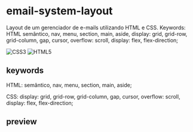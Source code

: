 # email-system-layout
Layout de um gerenciador de e-mails utilizando HTML e CSS. Keywords: HTML semântico, nav, menu, section, main, aside, display: grid, grid-row, grid-column, gap, cursor, overflow: scroll, display: flex, flex-direction;

![CSS3](https://img.shields.io/badge/css3-%231572B6.svg?style=for-the-badge&logo=css3&logoColor=white) ![HTML5](https://img.shields.io/badge/html5-%23E34F26.svg?style=for-the-badge&logo=html5&logoColor=white)

## keywords

HTML: semântico, nav, menu, section, main, aside;

CSS: display: grid, grid-row, grid-column, gap, cursor, overflow: scroll, display: flex, flex-direction;

## preview
